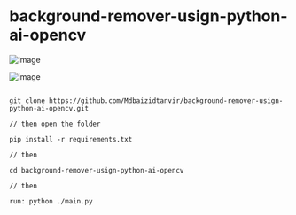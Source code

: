 # background-remover-usign-python-ai-opencv


![image](https://user-images.githubusercontent.com/91944929/209688097-eb07beaa-2749-481a-b837-f1d9cd1f19f5.png)

![image](https://user-images.githubusercontent.com/91944929/209688256-4ec4d964-9c7b-41fd-8e21-585740cb6276.png)

```

git clone https://github.com/Mdbaizidtanvir/background-remover-usign-python-ai-opencv.git

// then open the folder

pip install -r requirements.txt

// then 

cd background-remover-usign-python-ai-opencv

// then 

run: python ./main.py


```
